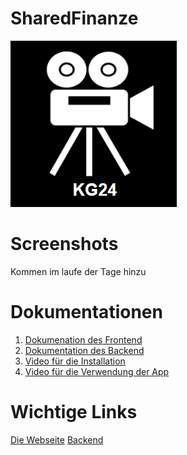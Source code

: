 # SharedFinanze

 <img alt ="ShaFi Logo"  src="Doku_Unterlagen\KG24_LOGO.png">


# Screenshots

Kommen im laufe der Tage hinzu

# Dokumentationen
1. [Dokumenation des Frontend](https://github.com/Davo00/aktien-app-frontend/tree/feature/dokumentation/ShaFi#readme)
2. [Dokumentation des Backend](https://github.com/Davo00/aktien-app-backend/blob/main/README.md)
3. [Video für die Installation](https://www.youtube.com/watch?v=dQw4w9WgXcQ)
4. [Video für die Verwendung der App](https://www.youtube.com/watch?v=dQw4w9WgXcQ)


# Wichtige Links
[Die Webseite](http://162.55.185.65/)
[Backend](https://github.com/Davo00/aktien-app-backend)

